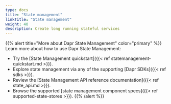 ```yaml
---
type: docs
title: "State management"
linkTitle: "State management"
weight: 40
description: Create long running stateful services
---
```


{{% alert title="More about Dapr State Management" color="primary" %}}
 Learn more about how to use Dapr State Management:
 - Try the [State Management quickstart]({{< ref statemanagement-quickstart.md >}}).
 - Explore state management via any of the supporting [Dapr SDKs]({{< ref sdks >}}). 
 - Review the [State Management API reference documentation]({{< ref state_api.md >}}).
 - Browse the supported [state management component specs]({{< ref supported-state-stores >}}).
{{% /alert %}}